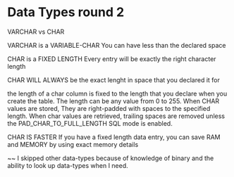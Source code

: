 # Data Types round 2

VARCHAR vs CHAR

VARCHAR is a VARIABLE-CHAR 
	You can have less than the declared space
	
CHAR is a FIXED LENGTH
	Every entry will be exactly the right character length
	

CHAR WILL ALWAYS be the exact lenght in space that you declared it for 

the length of a char column is fixed to the length that you declare when you create the table. The length can be any value from 0 to 255. When CHAR values are stored, They are right-padded with spaces to the specified length. When char values are retrieved, trailing spaces are removed unless the PAD_CHAR_TO_FULL_LENGTH SQL mode is enabled. 

CHAR IS FASTER 
	If you have a fixed length data entry, you can save RAM and MEMORY by using exact memory details


~~ I skipped other data-types because of knowledge of binary and the ability to look up data-types when I need. 